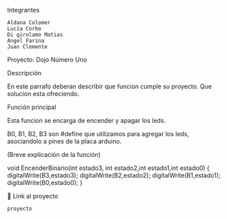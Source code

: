 Integrantes

    Aldana Colomer
    Lucía Corbo
    Di girolamo Matias
    Angel Farina
    Juan Clemente

Proyecto: Dojo Número Uno 

Descripción

En este parrafo deberan describir que funcion cumple su proyecto. Que solucion esta ofreciendo.

Función principal

Esta funcion se encarga de encender y apagar los leds.

B0, B1, B2, B3 son #define que utilizamos para agregar los leds, asociandolo a pines de la placa arduino.

(Breve explicación de la función)

void EncenderBinario(int estado3, int estado2,int estado1,int estado0)
{
  digitalWrite(B3,estado3);
  digitalWrite(B2,estado2);
  digitalWrite(B1,estado1);
  digitalWrite(B0,estado0);
}

🤖 Link al proyecto

    proyecto
